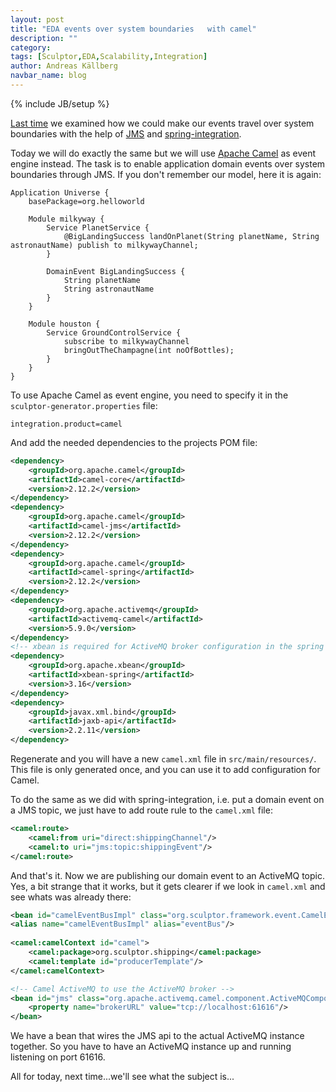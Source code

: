 ```yaml
---
layout: post
title: "EDA events over system boundaries   with camel"
description: ""
category: 
tags: [Sculptor,EDA,Scalability,Integration]
author: Andreas Källberg
navbar_name: blog
---
```

{% include JB/setup %}

[Last time][1] we examined how we could make our events travel over system boundaries with the help of [JMS][2] and [spring-integration][3].

Today we will do exactly the same but we will use [Apache Camel][4] as event engine instead. The task is to enable application domain events over system boundaries through JMS. If you don't remember our model, here it is again:

~~~
Application Universe {
    basePackage=org.helloworld

    Module milkyway {
        Service PlanetService {
            @BigLandingSuccess landOnPlanet(String planetName, String astronautName) publish to milkywayChannel;
        }
    
        DomainEvent BigLandingSuccess {
            String planetName
            String astronautName
        }
    }

    Module houston {
        Service GroundControlService {
            subscribe to milkywayChannel
            bringOutTheChampagne(int noOfBottles);
        }
    }
}
~~~

To use Apache Camel as event engine, you need to specify it in the `sculptor-generator.properties` file:

~~~
integration.product=camel
~~~

And add the needed dependencies to the projects POM file:

~~~ xml
<dependency>
    <groupId>org.apache.camel</groupId>
    <artifactId>camel-core</artifactId>
    <version>2.12.2</version>
</dependency>
<dependency>
    <groupId>org.apache.camel</groupId>
    <artifactId>camel-jms</artifactId>
    <version>2.12.2</version>
</dependency>
<dependency>
    <groupId>org.apache.camel</groupId>
    <artifactId>camel-spring</artifactId>
    <version>2.12.2</version>
</dependency>
<dependency>
    <groupId>org.apache.activemq</groupId>
    <artifactId>activemq-camel</artifactId>
    <version>5.9.0</version>
</dependency>
<!-- xbean is required for ActiveMQ broker configuration in the spring xml file -->
<dependency>
    <groupId>org.apache.xbean</groupId>
    <artifactId>xbean-spring</artifactId>
    <version>3.16</version>
</dependency>
<dependency>
    <groupId>javax.xml.bind</groupId>
    <artifactId>jaxb-api</artifactId>
    <version>2.2.11</version>
</dependency>
~~~

Regenerate and you will have a new `camel.xml` file in `src/main/resources/`. This file is only generated once, and you can use it to add configuration for Camel.

To do the same as we did with spring-integration, i.e. put a domain event on a JMS topic, we just have to add route rule to the `camel.xml` file:

~~~ xml
<camel:route>
    <camel:from uri="direct:shippingChannel"/>
    <camel:to uri="jms:topic:shippingEvent"/>
</camel:route>
~~~

And that's it. Now we are publishing our domain event to an ActiveMQ topic. Yes, a bit strange that it works, but it gets clearer if we look in `camel.xml` and see whats was already there:

~~~ xml
<bean id="camelEventBusImpl" class="org.sculptor.framework.event.CamelEventBusImpl"/>
<alias name="camelEventBusImpl" alias="eventBus"/>
 
<camel:camelContext id="camel">
    <camel:package>org.sculptor.shipping</camel:package>
    <camel:template id="producerTemplate"/>
</camel:camelContext>

<!-- Camel ActiveMQ to use the ActiveMQ broker -->
<bean id="jms" class="org.apache.activemq.camel.component.ActiveMQComponent">
    <property name="brokerURL" value="tcp://localhost:61616"/>
</bean>
~~~

We have a bean that wires the JMS api to the actual ActiveMQ instance together. So you have to have an ActiveMQ instance up and running listening on port 61616.

All for today, next time...we'll see what the subject is...


   [1]: /2010/08/02/eda-events-over-system-boundaries
   [2]: https://en.wikipedia.org/wiki/Java_Message_Service
   [3]: https://springsource.org/spring-integration
   [4]: https://camel.apache.org/
